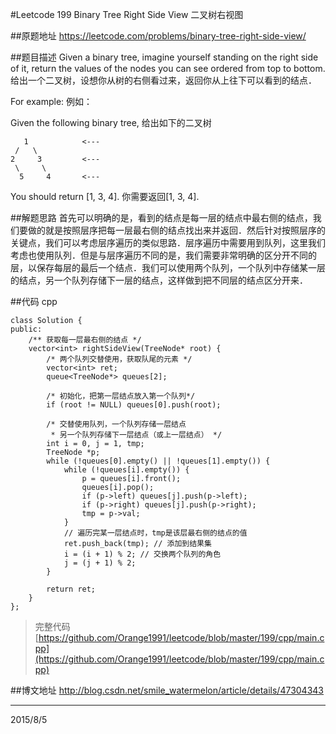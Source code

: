 #Leetcode 199 Binary Tree Right Side View 二叉树右视图

##原题地址
https://leetcode.com/problems/binary-tree-right-side-view/

##题目描述
Given a binary tree, imagine yourself standing on the right side of it, return the values of the nodes you can see ordered from top to bottom.
给出一个二叉树，设想你从树的右侧看过来，返回你从上往下可以看到的结点．

For example:
例如：

Given the following binary tree,
给出如下的二叉树

       1            <---
     /   \
    2     3         <---
     \     \
      5     4       <---

You should return [1, 3, 4].
你需要返回[1, 3, 4].

##解题思路
首先可以明确的是，看到的结点是每一层的结点中最右侧的结点，我们要做的就是按照层序把每一层最右侧的结点找出来并返回．然后针对按照层序的关键点，我们可以考虑层序遍历的类似思路．层序遍历中需要用到队列，这里我们考虑也使用队列．但是与层序遍历不同的是，我们需要非常明确的区分开不同的层，以保存每层的最后一个结点．我们可以使用两个队列，一个队列中存储某一层的结点，另一个队列存储下一层的结点，这样做到把不同层的结点区分开来．

##代码 cpp

```
class Solution {
public:
    /** 获取每一层最右侧的结点 */
    vector<int> rightSideView(TreeNode* root) {
        /* 两个队列交替使用，获取队尾的元素 */
        vector<int> ret;
        queue<TreeNode*> queues[2];

        /* 初始化，把第一层结点放入第一个队列*/
        if (root != NULL) queues[0].push(root);

        /* 交替使用队列，一个队列存储一层结点
         * 另一个队列存储下一层结点（或上一层结点） */
        int i = 0, j = 1, tmp;
        TreeNode *p;        
        while (!queues[0].empty() || !queues[1].empty()) {
            while (!queues[i].empty()) {
                p = queues[i].front();
                queues[i].pop();
                if (p->left) queues[j].push(p->left);
                if (p->right) queues[j].push(p->right);
                tmp = p->val;
            }
            // 遍历完某一层结点时，tmp是该层最右侧的结点的值
            ret.push_back(tmp); // 添加到结果集
            i = (i + 1) % 2; // 交换两个队列的角色
            j = (j + 1) % 2;
        }

        return ret;
    }
};
```
> 完整代码 [https://github.com/Orange1991/leetcode/blob/master/199/cpp/main.cpp](https://github.com/Orange1991/leetcode/blob/master/199/cpp/main.cpp)

##博文地址
http://blog.csdn.net/smile_watermelon/article/details/47304343

---
2015/8/5
